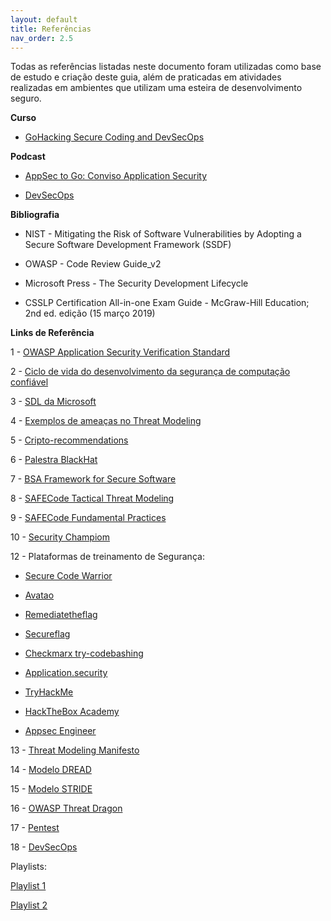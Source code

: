 ```yaml
---
layout: default
title: Referências
nav_order: 2.5
---
```


Todas as referências listadas neste documento foram utilizadas como base de estudo e criação deste guia, além de praticadas em atividades realizadas em ambientes que utilizam uma esteira de desenvolvimento seguro.

**Curso**

- [GoHacking Secure Coding and DevSecOps](https://gohacking.com.br/curso/GHSCD)

**Podcast**

- [AppSec to Go: Conviso Application Security](https://www.youtube.com/@ConvisoAppSecurity)

- [DevSecOps](https://www.youtube.com/watch?v=WvWrtRzdnM0&list=PLC2UsZBhySmJU0EYM6kzgchnXikYXZzmi)

**Bibliografia**

- NIST - Mitigating the Risk of Software Vulnerabilities by Adopting a Secure Software Development Framework (SSDF)

- OWASP - Code Review Guide_v2

- Microsoft Press - The Security Development Lifecycle

- CSSLP Certification All-in-one Exam Guide - McGraw-Hill Education; 2nd ed. edição (15 março 2019)

**Links de Referência**

1 - [OWASP Application Security Verification Standard](https://github.com/OWASP/ASVS/raw/v4.0.2/4.0/OWASP%20Application%20Security%20Verification%20Standard%204.0.2-en.pdf)

2 - [Ciclo de vida do desenvolvimento da segurança de computação confiável](https://docs.microsoft.com/pt-br/previous-versions/technical-articles/ms995349(v=msdn.10)?redirectedfrom=MSDN)

3 - [SDL da Microsoft](https://www.microsoft.com/en-us/securityengineering/sdl/practices)

4 - [Exemplos de ameaças no Threat Modeling](https://docs.microsoft.com/en-us/security/sdl/security-bug-bar-sample)

5 - [Cripto-recommendations](https://docs.microsoft.com/en-us/security/sdl/cryptographic-recommendations)

6 - [Palestra BlackHat](https://i.blackhat.com/us-18/Thu-August-9/us-18-Lipner-SDL-For-The-Rest-Of-Us.pdf)

7 - [BSA Framework for Secure Software](https://www.bsa.org/reports/updated-bsa-framework-for-secure-software)

8 - [SAFECode Tactical Threat Modeling](https://safecode.org/wp-content/uploads/2017/05/SAFECode_TM_Whitepaper.pdf)

9 - [SAFECode Fundamental Practices](https://safecode.org/wp-content/uploads/2018/03/SAFECode_Fundamental_Practices_for_Secure_Software_Development_March_2018.pdf)

10 - [Security Champiom](https://www.gartner.com/en/documents/3981371/how-to-design-a-security-champion-program)

12 - Plataformas de treinamento de Segurança: 

- [Secure Code Warrior](https://www.securecodewarrior.com/)

- [Avatao](https://avatao.com/)

- [Remediatetheflag](https://github.com/sk4ddy/remediatetheflag)

- [Secureflag](https://www.secureflag.com/index.html)

- [Checkmarx try-codebashing](https://checkmarx.com/try-codebashing/?utm_source=direct&utm_medium=website&utm_campaign=Codebashing&utm_search_query__c=codebashingmicrosite)

- [Application.security](https://application.security/)

- [TryHackMe](https://tryhackme.com/room/introwebapplicationsecurity)

- [HackTheBox Academy](https://academy.hackthebox.com/path/preview/information-security-foundations)

- [Appsec Engineer](https://www.appsecengineer.com/product/application-security-essentials)

13 - [Threat Modeling Manifesto](https://www.threatmodelingmanifesto.org/)

14 - [Modelo DREAD](https://docs.microsoft.com/en-us/archive/blogs/david_leblanc/dreadful)

15 - [Modelo STRIDE](https://docs.microsoft.com/en-us/previous-versions/commerce-server/ee823878(v=cs.20)?redirectedfrom=MSDN)

16 - [OWASP Threat Dragon](https://owasp.org/www-project-threat-dragon/)

17 - [Pentest](https://ostec.blog/geral/pentest-conceito-tipos/)

18 - [DevSecOps](https://www.synopsys.com/blogs/software-security/secure-sdlc/)

Playlists: 

[Playlist 1](https://www.youtube.com/watch?v=YVL8ECRZasc)
 
[Playlist 2](https://www.youtube.com/watch?v=4r1USrd4vB0)
